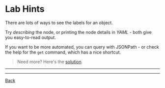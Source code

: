 # Lab Hints

There are lots of ways to see the labels for an object.

Try _describing_ the node, or printing the node details in _YAML_ - both give you easy-to-read output.

If you want to be more automated, you can query with JSONPath - or check the help for the `get` command, which has a nice shortcut.

> Need more? Here's the [solution](solution.md).

---

---

[Back](./)